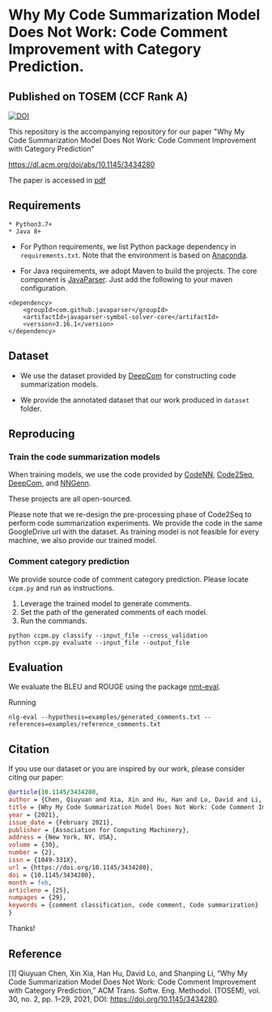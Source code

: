 # Why My Code Summarization Model Does Not Work: Code Comment Improvement with Category Prediction. 
## Published on TOSEM (CCF Rank A) 
[![DOI](https://zenodo.org/badge/DOI/10.5281/zenodo.4133474.svg)](https://doi.org/10.5281/zenodo.4133474)

This repository is the accompanying repository for our paper "Why My Code Summarization Model Does Not Work: Code Comment Improvement with Category Prediction"

https://dl.acm.org/doi/abs/10.1145/3434280

The paper is accessed in [pdf](http://chenqiuyuan.com/TOSEM_Qiuyuan_Chen_2021_Why%20My%20Code%20Summarization%20Model%20Does%20Not%20Work.pdf)

## Requirements
```
* Python3.7+
* Java 8+
```

* For Python requirements, we list Python package dependency in `requirements.txt`. Note that the environment is based on [Anaconda](https://www.anaconda.com/).


* For Java requirements, we adopt Maven to build the projects. The core component is [JavaParser](https://github.com/javaparser/javaparser). Just add the following to your maven configuration.

```
<dependency>
    <groupId>com.github.javaparser</groupId>
    <artifactId>javaparser-symbol-solver-core</artifactId>
    <version>3.16.1</version>
</dependency>
```

## Dataset

* We use the dataset provided by [DeepCom](https://github.com/tech-srl/code2seq) for constructing code summarization models.

* We provide the annotated dataset that our work produced in `dataset` folder.

## Reproducing

### Train the code summarization models
When training models, we use the code provided by [CodeNN](https://github.com/sriniiyer/codenn), [Code2Seq](https://github.com/tech-srl/code2seq), [DeepCom](https://github.com/xing-hu/EMSE-DeepCom), and [NNGenn](https://github.com/Tbabm/nngen).

These projects are all open-sourced.

Please note that we re-design the pre-processing phase of Code2Seq to perform code summarization experiments. We provide the code in the same GoogleDrive url with the dataset. As training model is not feasible for every machine, we also provide our trained model.


### Comment category prediction
We provide source code of comment category prediction. Please locate `ccpm.py` and run as instructions.
1. Leverage the trained model to generate comments.
2. Set the path of the generated comments of each model.
3. Run the commands.
```
python ccpm.py classify --input_file --cross_validation
python ccpm.py evaluate --input_file --output_file
```

## Evaluation
We evaluate the BLEU and ROUGE using the package [nmt-eval](https://github.com/Maluuba/nlg-eval).

Running
```
nlg-eval --hypothesis=examples/generated_comments.txt --references=examples/reference_comments.txt
```


## Citation
If you use our dataset or you are inspired by our work, please consider citing our paper:

```bib
@article{10.1145/3434280,
author = {Chen, Qiuyuan and Xia, Xin and Hu, Han and Lo, David and Li, Shanping},
title = {Why My Code Summarization Model Does Not Work: Code Comment Improvement with Category Prediction},
year = {2021},
issue_date = {February 2021},
publisher = {Association for Computing Machinery},
address = {New York, NY, USA},
volume = {30},
number = {2},
issn = {1049-331X},
url = {https://doi.org/10.1145/3434280},
doi = {10.1145/3434280},
month = feb,
articleno = {25},
numpages = {29},
keywords = {comment classification, code comment, Code summarization}
}
```

Thanks!

## Reference

[1] Qiuyuan Chen, Xin Xia, Han Hu, David Lo, and Shanping Li, “Why My Code Summarization Model Does Not Work: Code Comment Improvement with Category Prediction,” ACM Trans. Softw. Eng. Methodol. (TOSEM), vol. 30, no. 2, pp. 1–29, 2021, DOI: https://doi.org/10.1145/3434280.

